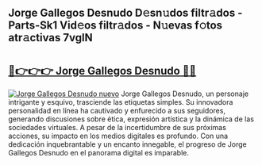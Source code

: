 ## Jorge Gallegos Desnudo D𝚎sn𝚞dos filtr𝚊dos - Parts-Sk1 Vid𝚎os filtr𝚊dos - N𝚞evas f𝚘tos atr𝚊ctivas 7vglN

# <h2><a href="http://mb4i3xl.tromn.icu/?c=Jorge+Gallegos+Desnudo">🔗👉👉👉 Jorge Gallegos Desnudo 🔗🔗</a></h2>

[![Jorge Gallegos Desnudo nuevo](https://i.imgur.com/pEAQMta.gif)](http://mb4i3xl.tromn.icu/?c=Jorge+Gallegos+Desnudo)
Jorge Gallegos Desnudo, un personaje intrigante y esquivo, trasciende las etiquetas simples. Su innovadora personalidad en línea ha cautivado y enfurecido a sus seguidores, generando discusiones sobre ética, expresión artística y la dinámica de las sociedades virtuales. A pesar de la incertidumbre de sus próximas acciones, su impacto en los medios digitales es profundo. Con una dedicación inquebrantable y un encanto innegable, el progreso de Jorge Gallegos Desnudo en el panorama digital es imparable.
